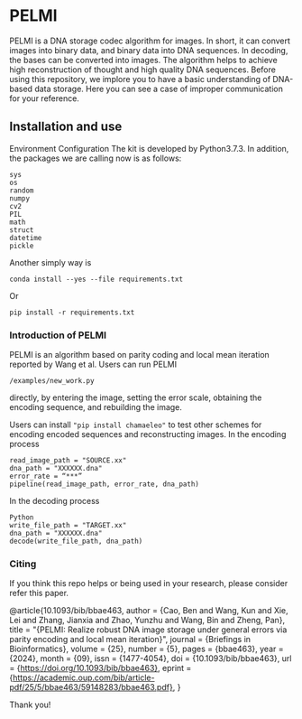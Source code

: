 # PELMI
PELMI is a DNA storage codec algorithm for images. In short, it can convert images into binary data, and binary data into DNA sequences. In decoding, the bases can be converted into images. The algorithm helps to achieve high reconstruction of thought and high quality DNA sequences. Before using this repository, we implore you to have a basic understanding of DNA-based data storage. Here you can see a case of improper communication for your reference.
## Installation and use
Environment Configuration
The kit is developed by Python3.7.3.
In addition, the packages we are calling now is as follows:
```
sys
os
random
numpy
cv2
PIL
math
struct
datetime
pickle
```
Another simply way is
```
conda install --yes --file requirements.txt
```
Or
```
pip install -r requirements.txt
```
### Introduction of PELMI
PELMI is an algorithm based on parity coding and local mean iteration reported by Wang et al.
Users can run PELMI 
```
/examples/new_work.py
```
 directly, by entering the image, setting the error scale, obtaining the encoding sequence, and rebuilding the image.
 
Users can install 
```"pip install chamaeleo"``` to test other schemes for encoding encoded sequences and reconstructing images.
In the encoding process
```
read_image_path = "SOURCE.xx"
dna_path = "XXXXXX.dna"
error_rate = “***”
pipeline(read_image_path, error_rate, dna_path)
```
In the decoding process
```
Python
write_file_path = "TARGET.xx"
dna_path = "XXXXXX.dna"
decode(write_file_path, dna_path)
```
### Citing

If you think this repo helps or being used in your research, please consider refer this paper.

@article{10.1093/bib/bbae463,
    author = {Cao, Ben and Wang, Kun and Xie, Lei and Zhang, Jianxia and Zhao, Yunzhu and Wang, Bin and Zheng, Pan},
    title = "{PELMI: Realize robust DNA image storage under general errors via parity encoding and local mean iteration}",
    journal = {Briefings in Bioinformatics},
    volume = {25},
    number = {5},
    pages = {bbae463},
    year = {2024},
    month = {09},
    issn = {1477-4054},
    doi = {10.1093/bib/bbae463},
    url = {https://doi.org/10.1093/bib/bbae463},
    eprint = {https://academic.oup.com/bib/article-pdf/25/5/bbae463/59148283/bbae463.pdf},
}

Thank you!
